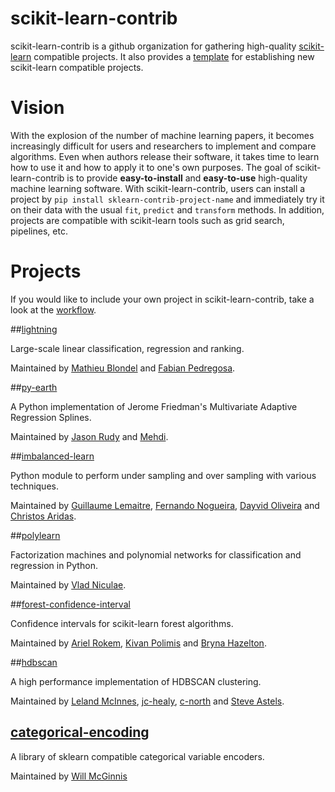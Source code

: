 # scikit-learn-contrib

scikit-learn-contrib is a github organization for gathering high-quality [scikit-learn](http://scikit-learn.org) compatible projects.  It also provides a [template](https://github.com/scikit-learn-contrib/project-template) for establishing new scikit-learn compatible projects.

# Vision

With the explosion of the number of machine learning papers, it becomes increasingly difficult for users and researchers to implement and compare algorithms. Even when authors release their software, it takes time to learn how to use it and how to apply it to one's own purposes. The goal of scikit-learn-contrib is to provide **easy-to-install** and **easy-to-use** high-quality machine learning software. With scikit-learn-contrib, users can install a project by ``pip install sklearn-contrib-project-name`` and immediately try it on their data with the usual ``fit``, ``predict`` and ``transform`` methods. In addition, projects are compatible with scikit-learn tools such as grid search, pipelines, etc.

# Projects

If you would like to include your own project in scikit-learn-contrib,
take a look at the [workflow](https://github.com/scikit-learn-contrib/scikit-learn-contrib/blob/master/workflow.md).

##[lightning](http://contrib.scikit-learn.org/lightning/)

Large-scale linear classification, regression and ranking.

Maintained by [Mathieu Blondel](https://github.com/mblondel) and [Fabian Pedregosa](https://github.com/fabianp).

##[py-earth](https://github.com/scikit-learn-contrib/py-earth)

A Python implementation of Jerome Friedman's Multivariate Adaptive Regression Splines.

Maintained by [Jason Rudy](https://github.com/jcrudy) and [Mehdi](https://github.com/mehdidc).

##[imbalanced-learn](https://github.com/scikit-learn-contrib/imbalanced-learn)

Python module to perform under sampling and over sampling with various techniques.

Maintained by [Guillaume Lemaitre](https://github.com/glemaitre), [Fernando Nogueira](https://github.com/fmfn), [Dayvid Oliveira](https://github.com/dvro) and [Christos Aridas](https://github.com/chkoar).

##[polylearn](https://github.com/scikit-learn-contrib/polylearn)

Factorization machines and polynomial networks for classification and regression in Python.

Maintained by [Vlad Niculae](https://github.com/vene).

##[forest-confidence-interval](https://github.com/scikit-learn-contrib/forest-confidence-interval)

Confidence intervals for scikit-learn forest algorithms.

Maintained by [Ariel Rokem](https://github.com/arokem), [Kivan Polimis](https://github.com/kpolimis) and [Bryna Hazelton](https://github.com/bhazelton).

##[hdbscan](http://hdbscan.readthedocs.io/en/latest/)

A high performance implementation of HDBSCAN clustering.

Maintained by [Leland McInnes](https://github.com/lmcinnes), [jc-healy](https://github.com/jc-healy), [c-north](https://github.com/c-north) and [Steve Astels](https://github.com/sastels).

## [categorical-encoding](http://github.com/scikit-learn-contrib/categorical-encoding)

A library of sklearn compatible categorical variable encoders.

Maintained by [Will McGinnis](https://github.com/wdm0006)